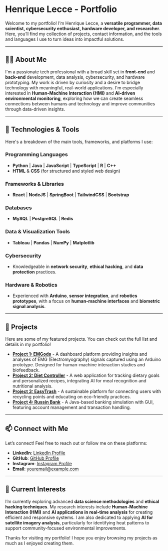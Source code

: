 
# Henrique Lecce - Portfolio

Welcome to my portfolio! I’m Henrique Lecce, a **versatile programmer, data scientist, cybersecurity enthusiast, hardware developer, and researcher**. Here, you’ll find my collection of projects, contact information, and the tools and languages I use to turn ideas into impactful solutions.

---

## 👨‍💻 About Me

I'm a passionate tech professional with a broad skill set in **front-end** and **back-end** development, data analysis, cybersecurity, and hardware prototyping. My work is driven by curiosity and a desire to bridge technology with meaningful, real-world applications. I'm especially interested in **Human-Machine Interaction (HMI)** and **AI-driven environmental monitoring**, exploring how we can create seamless connections between humans and technology and improve communities through data-driven insights.

---

## 🔧 Technologies & Tools

Here's a breakdown of the main tools, frameworks, and platforms I use:

### Programming Languages
- **Python** | **Java** | **JavaScript** | **TypeScript** | **R** | **C++**
- **HTML** & **CSS** (for structured and styled web design)

### Frameworks & Libraries
- **React** | **NodeJS** | **SpringBoot** | **TailwindCSS** | **Bootstrap**

### Databases
- **MySQL** | **PostgreSQL** | **Redis**

### Data & Visualization Tools
- **Tableau** | **Pandas** | **NumPy** | **Matplotlib**

### Cybersecurity
- Knowledgeable in **network security**, **ethical hacking**, and **data protection** practices.

### Hardware & Robotics
- Experienced with **Arduino**, **sensor integration**, and **robotics prototypes**, with a focus on **human-machine interfaces** and **biometric signal analysis**.

---

## 🚀 Projects

Here are some of my featured projects. You can check out the full list and details in my portfolio!

- **[Project 1: EMGods]([link_to_project](https://github.com/HSLPines/emgSensor))** - A dashboard platform providing insights and analyses of EMG (Electromyography) signals captured using an Arduino prototype. Designed for human-machine interaction studies and biofeedback.
- **[Project 2: Diet Controller]([link_to_project](https://github.com/HSLPines/dietControllerBack))** - A web application for tracking dietary goals and personalized recipes, integrating AI for meal recognition and nutritional analysis.
- **[Project 3: EasyTrash]([link_to_project](https://github.com/tech-espm/inter-2sem-2024-easy-trash))** - A sustainable platform for connecting users with recycling points and educating on eco-friendly practices.
- **[Project 4: Russin Bank]([link_to_project](https://github.com/Marcio-Alexandroni/Trab-1-Sandmann-Banco))** - A Java-based banking simulation with GUI, featuring account management and transaction handling.

---

## 📫 Connect with Me

Let’s connect! Feel free to reach out or follow me on these platforms:

- **LinkedIn**: [LinkedIn Profile]((https://www.linkedin.com/in/henrique-lecce-311a45234/))
- **GitHub**: [GitHub Profile]((https://github.com/HSLPines))
- **Instagram**: [Instagram Profile]((https://www.instagram.com/hlecce73/))
- **Email**: [youremail@example.com](mailto:hlecce.contato@gmail.com)

---

## 🌱 Current Interests

I’m currently exploring advanced **data science methodologies** and **ethical hacking techniques**. My research interests include **Human-Machine Interaction (HMI)** and **AI applications in real-time analysis** for creating efficient and responsive systems. I am also dedicated to applying **AI for satellite imagery analysis**, particularly for identifying heat patterns to support community-focused environmental improvements.

Thanks for visiting my portfolio! I hope you enjoy browsing my projects as much as I enjoyed creating them.
